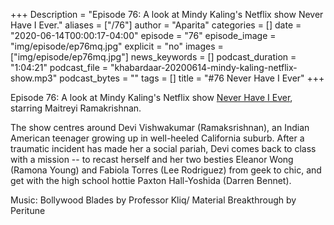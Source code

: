 +++
Description = "Episode 76: A look at Mindy Kaling's Netflix show Never Have I Ever."
aliases = ["/76"]
author = "Aparita"
categories = []
date = "2020-06-14T00:00:17-04:00"
episode = "76"
episode_image = "img/episode/ep76mq.jpg"
explicit = "no"
images = ["img/episode/ep76mq.jpg"]
news_keywords = []
podcast_duration = "1:04:21"
podcast_file = "khabardaar-20200614-mindy-kaling-netflix-show.mp3"
podcast_bytes = ""
tags = []
title = "#76 Never Have I Ever"
+++

Episode 76: A look at Mindy Kaling's Netflix show [Never Have I Ever](https://www.youtube.com/watch?v=HyOCCCbxwMQ), starring Maitreyi Ramakrishnan.

The show centres around Devi Vishwakumar (Ramaksrishnan), an Indian American teenager growing up in well-heeled California suburb. After a traumatic incident has made her a social pariah, Devi comes back to class with a mission -- to recast herself and her two besties Eleanor Wong (Ramona Young) and Fabiola Torres (Lee Rodriguez) from geek to chic, and get with the high school hottie Paxton Hall-Yoshida (Darren Bennet).


Music: Bollywood Blades by Professor Kliq/ Material Breakthrough by Peritune